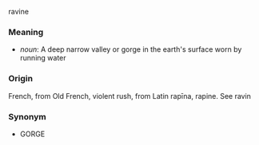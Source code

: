 ravine
### Meaning
+ _noun_: A deep narrow valley or gorge in the earth's surface worn by running water

### Origin

French, from Old French, violent rush, from Latin rapīna, rapine. See ravin

### Synonym

+ GORGE


